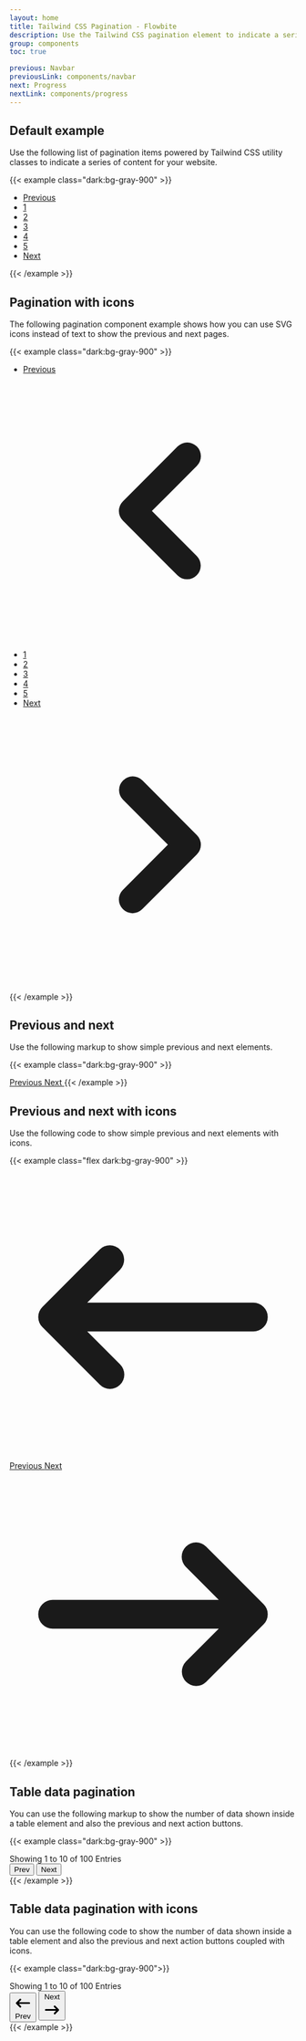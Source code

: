 ```yaml
---
layout: home
title: Tailwind CSS Pagination - Flowbite
description: Use the Tailwind CSS pagination element to indicate a series of content across various pages
group: components
toc: true

previous: Navbar
previousLink: components/navbar
next: Progress
nextLink: components/progress
---
```


## Default example

Use the following list of pagination items powered by Tailwind CSS utility classes to indicate a series of content for your website.

{{< example class="dark:bg-gray-900" >}}
<nav aria-label="Page navigation example">
  <ul class="inline-flex -space-x-px">
    <li>
      <a href="#" class="bg-white border border-gray-300 text-gray-500 hover:bg-gray-100 hover:text-gray-700 ml-0 rounded-l-lg leading-tight py-2 px-3 dark:bg-gray-800 dark:border-gray-700 dark:text-gray-400 dark:hover:bg-gray-700 dark:hover:text-white">Previous</a>
    </li>
    <li>
      <a href="#" class="bg-white border border-gray-300 text-gray-500 hover:bg-gray-100 hover:text-gray-700 leading-tight py-2 px-3 dark:bg-gray-800 dark:border-gray-700 dark:text-gray-400 dark:hover:bg-gray-700 dark:hover:text-white">1</a>
    </li>
    <li>
      <a href="#" class="bg-white border border-gray-300 text-gray-500 hover:bg-gray-100 hover:text-gray-700 leading-tight py-2 px-3 dark:bg-gray-800 dark:border-gray-700 dark:text-gray-400 dark:hover:bg-gray-700 dark:hover:text-white">2</a>
    </li>
    <li>
      <a href="#" aria-current="page" class="bg-blue-50 border border-gray-300 text-blue-600 hover:bg-blue-100 hover:text-blue-700  py-2 px-3 dark:border-gray-700 dark:bg-gray-700 dark:text-white">3</a>
    </li>
    <li>
      <a href="#" class="bg-white border border-gray-300 text-gray-500 hover:bg-gray-100 hover:text-gray-700 leading-tight py-2 px-3 dark:bg-gray-800 dark:border-gray-700 dark:text-gray-400 dark:hover:bg-gray-700 dark:hover:text-white">4</a>
    </li>
    <li>
      <a href="#" class="bg-white border border-gray-300 text-gray-500 hover:bg-gray-100 hover:text-gray-700 leading-tight py-2 px-3 dark:bg-gray-800 dark:border-gray-700 dark:text-gray-400 dark:hover:bg-gray-700 dark:hover:text-white">5</a>
    </li>
    <li>
      <a href="#" class="bg-white border border-gray-300 text-gray-500 hover:bg-gray-100 hover:text-gray-700 rounded-r-lg leading-tight py-2 px-3 dark:bg-gray-800 dark:border-gray-700 dark:text-gray-400 dark:hover:bg-gray-700 dark:hover:text-white">Next</a>
    </li>
  </ul>
</nav>
{{< /example >}}

## Pagination with icons

The following pagination component example shows how you can use SVG icons instead of text to show the previous and next pages.

{{< example class="dark:bg-gray-900" >}}
<nav aria-label="Page navigation example">
  <ul class="inline-flex items-center -space-x-px">
    <li>
      <a href="#" class="block bg-white border border-gray-300 text-gray-500 hover:bg-gray-100 hover:text-gray-700 ml-0 rounded-l-lg leading-tight py-2 px-3  dark:bg-gray-800 dark:border-gray-700 dark:text-gray-400 dark:hover:bg-gray-700 dark:hover:text-white">
        <span class="sr-only">Previous</span>
        <svg class="w-5 h-5" fill="currentColor" viewBox="0 0 20 20" xmlns="http://www.w3.org/2000/svg"><path fill-rule="evenodd" d="M12.707 5.293a1 1 0 010 1.414L9.414 10l3.293 3.293a1 1 0 01-1.414 1.414l-4-4a1 1 0 010-1.414l4-4a1 1 0 011.414 0z" clip-rule="evenodd"></path></svg>
      </a>
    </li>
    <li>
      <a href="#" class="bg-white border border-gray-300 text-gray-500 hover:bg-gray-100 hover:text-gray-700 leading-tight py-2 px-3  dark:bg-gray-800 dark:border-gray-700 dark:text-gray-400 dark:hover:bg-gray-700 dark:hover:text-white">1</a>
    </li>
    <li>
      <a href="#" class="bg-white border border-gray-300 text-gray-500 hover:bg-gray-100 hover:text-gray-700 leading-tight py-2 px-3  dark:bg-gray-800 dark:border-gray-700 dark:text-gray-400 dark:hover:bg-gray-700 dark:hover:text-white">2</a>
    </li>
    <li>
      <a href="#" aria-current="page" class="bg-blue-50 border border-blue-300 text-blue-600 hover:bg-blue-100 hover:text-blue-700 leading-tight z-10 py-2 px-3 dark:border-gray-700 dark:bg-gray-700 dark:text-white">3</a>
    </li>
    <li>
      <a href="#" class="bg-white border border-gray-300 text-gray-500 hover:bg-gray-100 hover:text-gray-700 leading-tight py-2 px-3  dark:bg-gray-800 dark:border-gray-700 dark:text-gray-400 dark:hover:bg-gray-700 dark:hover:text-white">4</a>
    </li>
    <li>
      <a href="#" class="bg-white border border-gray-300 text-gray-500 hover:bg-gray-100 hover:text-gray-700 leading-tight py-2 px-3  dark:bg-gray-800 dark:border-gray-700 dark:text-gray-400 dark:hover:bg-gray-700 dark:hover:text-white">5</a>
    </li>
    <li>
      <a href="#" class="block bg-white border border-gray-300 text-gray-500 hover:bg-gray-100 hover:text-gray-700 rounded-r-lg leading-tight py-2 px-3  dark:bg-gray-800 dark:border-gray-700 dark:text-gray-400 dark:hover:bg-gray-700 dark:hover:text-white">
        <span class="sr-only">Next</span>
        <svg class="w-5 h-5" fill="currentColor" viewBox="0 0 20 20" xmlns="http://www.w3.org/2000/svg"><path fill-rule="evenodd" d="M7.293 14.707a1 1 0 010-1.414L10.586 10 7.293 6.707a1 1 0 011.414-1.414l4 4a1 1 0 010 1.414l-4 4a1 1 0 01-1.414 0z" clip-rule="evenodd"></path></svg>
      </a>
    </li>
  </ul>
</nav>
{{< /example >}}

## Previous and next

Use the following markup to show simple previous and next elements.

{{< example class="dark:bg-gray-900" >}}
<!-- Previous Button -->
<a href="#" class="text-gray-500 bg-white border border-gray-300 hover:bg-gray-100 hover:text-gray-700 text-sm font-medium rounded-lg inline-flex items-center px-4 py-2 dark:bg-gray-800 dark:border-gray-700 dark:text-gray-400 dark:hover:bg-gray-700 dark:hover:text-white">
  Previous
</a>

<!-- Next Button -->
<a href="#" class="text-gray-500 bg-white border border-gray-300 hover:bg-gray-100 hover:text-gray-700 text-sm font-medium rounded-lg inline-flex items-center px-4 py-2 ml-3 dark:bg-gray-800 dark:border-gray-700 dark:text-gray-400 dark:hover:bg-gray-700 dark:hover:text-white">
  Next
</a>
{{< /example >}}

## Previous and next with icons

Use the following code to show simple previous and next elements with icons.

{{< example class="flex dark:bg-gray-900" >}}
<!-- Previous Button -->
<a href="#" class="text-gray-500 bg-white border border-gray-300 hover:bg-gray-100 hover:text-gray-700 text-sm font-medium rounded-lg inline-flex items-center px-4 py-2 mr-3 dark:bg-gray-800 dark:border-gray-700 dark:text-gray-400 dark:hover:bg-gray-700 dark:hover:text-white">
  <svg class="w-5 h-5 mr-2" fill="currentColor" viewBox="0 0 20 20" xmlns="http://www.w3.org/2000/svg"><path fill-rule="evenodd" d="M7.707 14.707a1 1 0 01-1.414 0l-4-4a1 1 0 010-1.414l4-4a1 1 0 011.414 1.414L5.414 9H17a1 1 0 110 2H5.414l2.293 2.293a1 1 0 010 1.414z" clip-rule="evenodd"></path></svg>
  Previous
</a>
<a href="#" class="text-gray-500 bg-white border border-gray-300 hover:bg-gray-100 hover:text-gray-700 text-sm font-medium rounded-lg inline-flex items-center px-4 py-2 dark:bg-gray-800 dark:border-gray-700 dark:text-gray-400 dark:hover:bg-gray-700 dark:hover:text-white">
  Next
  <svg class="w-5 h-5 ml-2" fill="currentColor" viewBox="0 0 20 20" xmlns="http://www.w3.org/2000/svg"><path fill-rule="evenodd" d="M12.293 5.293a1 1 0 011.414 0l4 4a1 1 0 010 1.414l-4 4a1 1 0 01-1.414-1.414L14.586 11H3a1 1 0 110-2h11.586l-2.293-2.293a1 1 0 010-1.414z" clip-rule="evenodd"></path></svg>
</a>
{{< /example >}}

## Table data pagination

You can use the following markup to show the number of data shown inside a table element and also the previous and next action buttons.

{{< example class="dark:bg-gray-900" >}}
<div class="flex flex-col items-center">
  <!-- Help text -->
  <span class="text-sm text-gray-700 dark:text-gray-400">
      Showing <span class="font-semibold text-gray-900 dark:text-white">1</span> to <span class="font-semibold text-gray-900 dark:text-white">10</span> of <span class="font-semibold text-gray-900 dark:text-white">100</span> Entries
  </span>
  <!-- Buttons -->
  <div class="inline-flex mt-2 xs:mt-0">
      <button class="bg-gray-800 hover:bg-gray-900 text-white text-sm font-medium rounded-l py-2 px-4 dark:bg-gray-800 dark:border-gray-700 dark:text-gray-400 dark:hover:bg-gray-700 dark:hover:text-white">
          Prev
      </button>
      <button class="bg-gray-800 hover:bg-gray-900 text-white text-sm font-medium rounded-r border-0 border-l border-gray-700 py-2 px-4 dark:bg-gray-800 dark:border-gray-700 dark:text-gray-400 dark:hover:bg-gray-700 dark:hover:text-white">
          Next
      </button>
  </div>
</div>
{{< /example >}}

## Table data pagination with icons

You can use the following code to show the number of data shown inside a table element and also the previous and next action buttons coupled with icons.

{{< example class="dark:bg-gray-900">}}
<div class="flex flex-col items-center">
  <!-- Help text -->
  <span class="text-sm text-gray-700 dark:text-gray-400">
      Showing <span class="font-semibold text-gray-900 dark:text-white">1</span> to <span class="font-semibold text-gray-900 dark:text-white">10</span> of <span class="font-semibold text-gray-900 dark:text-white">100</span> Entries
  </span>
  <div class="inline-flex mt-2 xs:mt-0">
    <!-- Buttons -->
    <button class="bg-gray-800 hover:bg-gray-900 text-white text-sm font-medium rounded-l inline-flex items-center py-2 px-4 dark:bg-gray-800 dark:border-gray-700 dark:text-gray-400 dark:hover:bg-gray-700 dark:hover:text-white">
        <svg class="w-5 h-5 mr-2" fill="currentColor" viewBox="0 0 20 20" xmlns="http://www.w3.org/2000/svg"><path fill-rule="evenodd" d="M7.707 14.707a1 1 0 01-1.414 0l-4-4a1 1 0 010-1.414l4-4a1 1 0 011.414 1.414L5.414 9H17a1 1 0 110 2H5.414l2.293 2.293a1 1 0 010 1.414z" clip-rule="evenodd"></path></svg>
        Prev
    </button>
    <button class="bg-gray-800 hover:bg-gray-900 text-white text-sm font-medium rounded-r border-0 border-l border-gray-700 inline-flex items-center py-2 px-4 dark:bg-gray-800 dark:border-gray-700 dark:text-gray-400 dark:hover:bg-gray-700 dark:hover:text-white">
        Next
        <svg class="w-5 h-5 ml-2" fill="currentColor" viewBox="0 0 20 20" xmlns="http://www.w3.org/2000/svg"><path fill-rule="evenodd" d="M12.293 5.293a1 1 0 011.414 0l4 4a1 1 0 010 1.414l-4 4a1 1 0 01-1.414-1.414L14.586 11H3a1 1 0 110-2h11.586l-2.293-2.293a1 1 0 010-1.414z" clip-rule="evenodd"></path></svg>
    </button>
  </div>
</div>
{{< /example >}}





